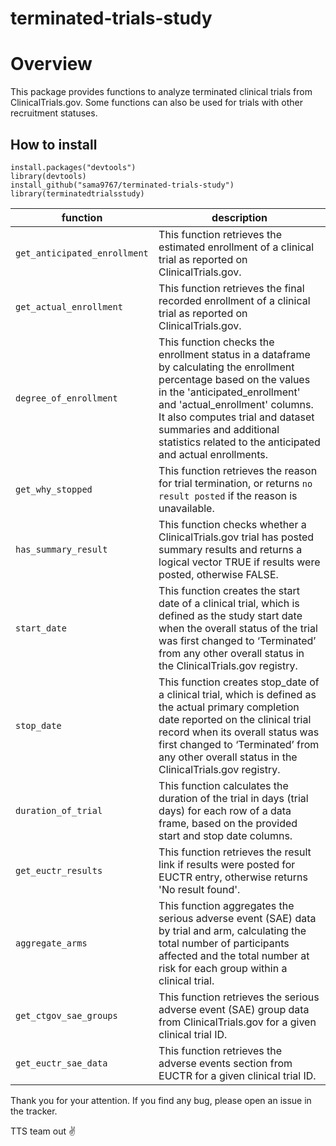 # terminated-trials-study

# Overview
This package provides functions to analyze terminated clinical trials from ClinicalTrials.gov. Some functions can also be used for trials with other recruitment statuses.

 ## How to install
```{r}
install.packages("devtools")
library(devtools)
install_github("sama9767/terminated-trials-study")
library(terminatedtrialsstudy)
```
|function|description|
|----|----|
|`get_anticipated_enrollment `|This function retrieves the estimated enrollment of a clinical trial as reported on ClinicalTrials.gov.|
|`get_actual_enrollment` |This function retrieves the final recorded enrollment of a clinical trial as reported on ClinicalTrials.gov. |
|`degree_of_enrollment`| This function checks the enrollment status in a dataframe by calculating the enrollment percentage based on the values in the 'anticipated_enrollment' and 'actual_enrollment' columns.  It also computes trial and dataset summaries and additional statistics related to the anticipated and actual enrollments. |
|`get_why_stopped`| This function retrieves the reason for trial termination, or returns `no result posted` if the reason is unavailable.|
|`has_summary_result`|This function checks whether a ClinicalTrials.gov trial has posted summary results and returns a logical vector TRUE if results were posted, otherwise FALSE.|
|`start_date`|This function creates the start date of a clinical trial, which is defined as the study start date when the overall status of the trial was first changed to ‘Terminated’ from any other overall status in the ClinicalTrials.gov registry.|
|`stop_date`|This function creates stop_date of a clinical trial, which is defined as the actual primary completion date reported on the clinical trial record when its overall status was first changed to ‘Terminated’ from any other overall status in the ClinicalTrials.gov registry.|
|`duration_of_trial`|This function calculates the duration of the trial in days (trial days) for each row of a data frame, based on the provided start and stop date columns.|
|`get_euctr_results`|This function retrieves the result link if results were posted for EUCTR entry, otherwise returns 'No result found'.|
|`aggregate_arms`|This function aggregates the serious adverse event (SAE) data by trial and arm, calculating the total number of participants affected and the total number at risk for each group within a clinical trial.|
|`get_ctgov_sae_groups`|This function retrieves the serious adverse event (SAE) group data from ClinicalTrials.gov for a given clinical trial ID. |
|`get_euctr_sae_data`|This function retrieves the adverse events section from EUCTR for a given clinical trial ID.|

 Thank you for your attention. If you find any bug, please open an issue in the tracker.

TTS team out ✌️


